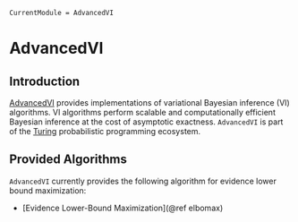 ```@meta
CurrentModule = AdvancedVI
```

# AdvancedVI

## Introduction
[AdvancedVI](https://github.com/TuringLang/AdvancedVI.jl) provides implementations of variational Bayesian inference (VI) algorithms.
VI algorithms perform scalable and computationally efficient Bayesian inference at the cost of asymptotic exactness.
`AdvancedVI` is part of the [Turing](https://turinglang.org/stable/) probabilistic programming ecosystem.

## Provided Algorithms
`AdvancedVI` currently provides the following algorithm for evidence lower bound maximization:
- [Evidence Lower-Bound Maximization](@ref elbomax)
